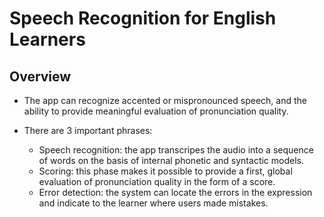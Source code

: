# Speech Recognition for English Learners

## Overview

- The app can recognize accented or mispronounced speech, and the ability to provide meaningful evaluation of pronunciation quality.

- There are 3 important phrases:

    - Speech recognition: the app transcripes the audio into a sequence of words on the basis of internal phonetic and syntactic models.
    - Scoring: this phase makes it possible to provide a first, global evaluation of pronunciation quality in the form of a score.
    - Error detection: the system can locate the errors in the expression and indicate to the learner where users made mistakes.

